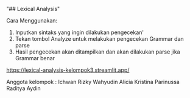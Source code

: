 "## Lexical Analysis"

Cara Menggunakan:
1. Inputkan sintaks yang ingin dilakukan pengecekan'
2. Tekan tombol Analyze untuk melakukan pengecekan Grammar dan parse
3. Hasil pengecekan akan ditampilkan dan akan dilakukan parse jika Grammar benar

https://lexical-analysis-kelompok3.streamlit.app/

Anggota kelompok : 
Ichwan Rizky Wahyudin
Alicia Kristina Parinussa
Raditya Aydin

